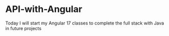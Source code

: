 # API-with-Angular
Today I will start my Angular 17 classes to complete the full stack with Java in future projects
